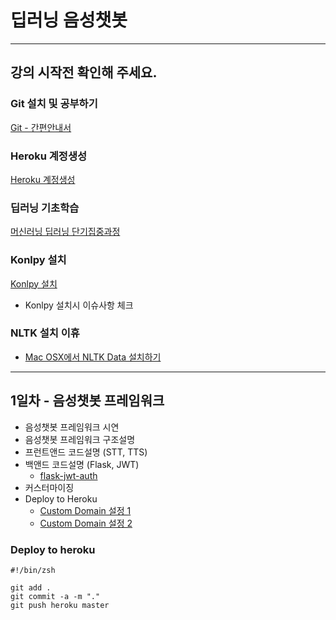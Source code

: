 
# 딥러닝 음성챗봇
---
## 강의 시작전 확인해 주세요.

### Git 설치 및 공부하기

[Git - 간편안내서](https://rogerdudler.github.io/git-guide/index.ko.html)


### Heroku 계정생성

[Heroku 계정생성](https://www.heroku.com/)


### 딥러닝 기초학습
[머신러닝 딥러닝 단기집중과정](https://developers.google.com/machine-learning/crash-course/?hl=ko)

### Konlpy 설치

[Konlpy 설치](http://konlpy.org/)

- Konlpy 설치시 이슈사항 체크

### NLTK 설치 이휴

- [Mac OSX에서 NLTK Data 설치하기](http://corazzon.github.io/nltk_data_install)


---

## 1일차 - 음성챗봇 프레임워크

- 음성챗봇 프레임워크 시연
- 음성챗봇 프레임워크 구조설명
- 프런트앤드 코드설명 (STT, TTS)
- 백앤드 코드설명 (Flask, JWT)
  * [flask-jwt-auth](https://github.com/oleg-agapov/flask-jwt-auth)
- 커스터마이징
- Deploy to Heroku
  * [Custom Domain 설정 1](https://devcenter.heroku.com/articles/custom-domains)
  * [Custom Domain 설정 2](https://medium.com/@ethanryan/setting-up-a-custom-domain-for-your-heroku-hosted-app-6c011e75aa3d)


### Deploy to heroku

```
#!/bin/zsh

git add .
git commit -a -m "."
git push heroku master
```
